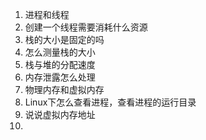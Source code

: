 1. 进程和线程
2. 创建一个线程需要消耗什么资源
3. 栈的大小是固定的吗
4. 怎么测量栈的大小
5. 栈与堆的分配速度
6. 内存泄露怎么处理
7. 物理内存和虚拟内存
8. Linux下怎么查看进程，查看进程的运行目录
9.  说说虚拟内存地址
10. 




